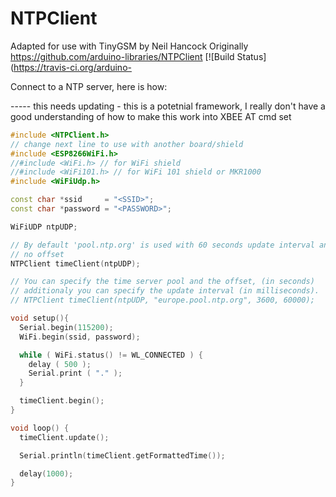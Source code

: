 # NTPClient
Adapted for use with TinyGSM by Neil Hancock
Originally https://github.com/arduino-libraries/NTPClient
[![Build Status](https://travis-ci.org/arduino-

Connect to a NTP server, here is how:

----- this needs updating - this is a potetnial framework, I really don't have a good understanding of how to make this work into XBEE AT cmd set 

```cpp
#include <NTPClient.h>
// change next line to use with another board/shield
#include <ESP8266WiFi.h>
//#include <WiFi.h> // for WiFi shield
//#include <WiFi101.h> // for WiFi 101 shield or MKR1000
#include <WiFiUdp.h>

const char *ssid     = "<SSID>";
const char *password = "<PASSWORD>";

WiFiUDP ntpUDP;

// By default 'pool.ntp.org' is used with 60 seconds update interval and
// no offset
NTPClient timeClient(ntpUDP);

// You can specify the time server pool and the offset, (in seconds)
// additionaly you can specify the update interval (in milliseconds).
// NTPClient timeClient(ntpUDP, "europe.pool.ntp.org", 3600, 60000);

void setup(){
  Serial.begin(115200);
  WiFi.begin(ssid, password);

  while ( WiFi.status() != WL_CONNECTED ) {
    delay ( 500 );
    Serial.print ( "." );
  }

  timeClient.begin();
}

void loop() {
  timeClient.update();

  Serial.println(timeClient.getFormattedTime());

  delay(1000);
}
```
